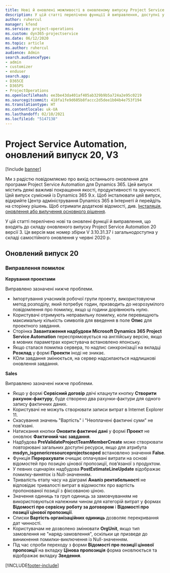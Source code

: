 ```yaml
---
title: Нові й оновлені можливості в оновленому випуску Project Service Automation 20, V3
description: У цій статті перелічено функції й виправлення, доступні у випуску Project Service Automation 20, V3
author: ruhercul
manager: kfend
ms.service: project-operations
ms.custom: dyn365-projectservice
ms.date: 06/12/2020
ms.topic: article
ms.author: ruhercul
audience: Admin
search.audienceType:
- admin
- customizer
- enduser
search.app:
- D365CE
- D365PS
- ProjectOperations
ms.openlocfilehash: ee3be43da401af405ab329b9b5a724a2e95c0219
ms.sourcegitcommit: 418fa1fe9d605b8faccc2d5dee1b04b4e753f194
ms.translationtype: HT
ms.contentlocale: uk-UA
ms.lasthandoff: 02/10/2021
ms.locfileid: "5147138"
---
```

# <a name="project-service-automation-update-release-20-v3"></a>Project Service Automation, оновлений випуск 20, V3

[!include [banner](../includes/psa-now-project-operations.md)]

Ми з радістю повідомляємо про вихід останнього оновлення для програми Project Service Automation для Dynamics 365. Цей випуск містить деякі важливі покращення якості, продуктивності та зручності. Цей випуск сумісний із Dynamics 365 9.x. Щоб інсталювати цей випуск, відкрийте Центр адміністрування Dynamics 365 в Інтернеті й перейдіть на сторінку рішень. Щоб отримати додаткові відомості, див. [Інсталяція, оновлення або вилучення основного рішення](https://docs.microsoft.com/power-platform/admin/install-remove-preferred-solution).

У цій статті перелічено нові та оновлені функції й виправлення, що входять до складу оновленого випуску Project Service Automation 20 версії 3. Ця версія має номер збірки V 3.10.31.37 і загальнодоступна у складі самостійного оновлення у червні 2020 р.

## <a name="update-release-20"></a>Оновлений випуск 20

### <a name="bug-fixes"></a>Виправлення помилок

**Керування проектами**

Виправлено зазначені нижче проблеми.

- Імпортування учасників робочої групи проекту, використовуючи метод розподілу, який потребує годин, призводить до незрозумілого повідомлення про помилку, якщо ці години дорівнюють нулю.
- Користувачі отримують неправильну помилку, коли перевищують максимальну кількість символів для введення в поле **Опис** для проектного завдання.
- Сторінка **Завантаження надбудови Microsoft Dynamics 365 Project Service Automation** переспрямовується на англійську версію, якщо в мовних параметрах користувача встановлено японську.
- Якщо сталася помилка сервера, то надпис синхронізації на вкладці **Розклад** у формі **Проекти** іноді не зникає.
- КОли завдання змінюється, на сервер надсилаються надлишкові оновлення завдання.

**Sales**

Виправлено зазначені нижче проблеми.

- Якщо у формі **Сервісний договір** двічі клацнути кнопку **Створити рахунок-фактуру**, буде створено два рахунки-фактури для одного запису фактичних даних.
- Користувачі не можуть створювати записи витрат в Internet Explorer 11.
- Скасування значень "Вартість" і "Неоплачені фактичні суми" не пов’язані.
- Натискання кнопки **Оновити фактичні дані** у формі **Проект** не оновлює **Фактичний час завдання**.
- Надбудова **PreValidateProjectTeamMemberCreate** може створювати повторювані загальних доступні ресурси, якщо для атрибута **msdyn_isgenericresourceprojectscoped** встановлено значення **False**.
- Функція **Перерахувати** очищає оплачувані витрати на основі відомостей про позицію цінової пропозиції, пов’язаної з продуктом.
- У певних сценаріях надбудова **PostEstimateLineUpdate** відображає помилку-виняток із Null-значенням.
- Тривалість етапу часу на діаграмі **Аналіз рентабельності** не відповідає тривалості витрат в відомостях про вартість пропонованої позиції з фіксованою ціною.
- Значення одиниць та груп одиниць за замовчуванням не використовуються належним чином для категорій витрат у формах **Відомості про сервісну роботу за договором** і **Відомості про позиції цінової пропозиції**.
- Списки **Вартість організаційних одиниць** дозволяє перекривання дат чинності.
- Користувачам не дозволено змінювати **OrgUnit**, якщо тип замовлення не "наряд-замовлення", оскільки це призведе до виникнення помилки-виключення із Null-значенням.
- Під час спроби переходу з форми **Відомості про позиції цінової пропозиції** на вкладку **Цінова пропозиція** форма оновлюється та відображає вкладку **Зведення**.


[!INCLUDE[footer-include](../includes/footer-banner.md)]